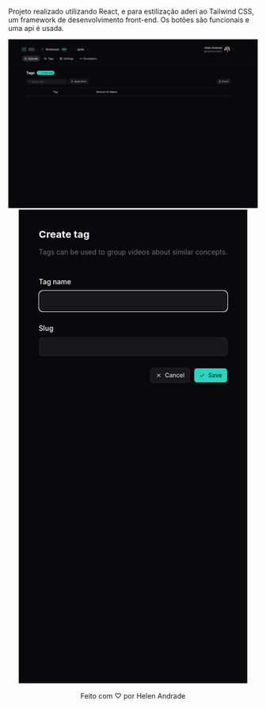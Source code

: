 Projeto realizado utilizando React, e para estilização aderi ao Tailwind CSS, um framework de desenvolvimento front-end. Os botões são funcionais e uma api é usada.

<p align="center">
  <img src="./src/assets/1.png" alt="Imagem 1 do projeto">
  <img src="./src/assets/2.png" alt="Imagem 2 do projeto">
</p>

<p align="center">
  Feito com ♡ por Helen Andrade
</p>
